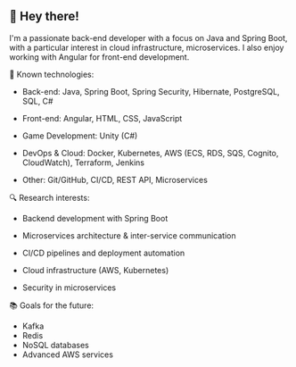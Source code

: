 

<!--
## Hi there 👋
**mic609/mic609** is a ✨ _special_ ✨ repository because its `README.md` (this file) appears on your GitHub profile.

Here are some ideas to get you started:

- 🔭 I’m currently working on ...
- 🌱 I’m currently learning ...
- 👯 I’m looking to collaborate on ...
- 🤔 I’m looking for help with ...
- 💬 Ask me about ...
- 📫 How to reach me: ...
- 😄 Pronouns: ...
- ⚡ Fun fact: ...
-->

## 👋 Hey there!

I'm a passionate back-end developer with a focus on Java and Spring Boot, with a particular interest in cloud infrastructure, microservices. I also enjoy working with Angular for front-end development.

🚀 Known technologies:

- Back-end: Java, Spring Boot, Spring Security, Hibernate, PostgreSQL, SQL, C#

- Front-end: Angular, HTML, CSS, JavaScript

- Game Development: Unity (C#)

- DevOps & Cloud: Docker, Kubernetes, AWS (ECS, RDS, SQS, Cognito, CloudWatch), Terraform, Jenkins

- Other: Git/GitHub, CI/CD, REST API, Microservices

🔍 Research interests:

- Backend development with Spring Boot

- Microservices architecture & inter-service communication

- CI/CD pipelines and deployment automation

- Cloud infrastructure (AWS, Kubernetes)

- Security in microservices

📚 Goals for the future:

- Kafka
- Redis
- NoSQL databases
- Advanced AWS services
